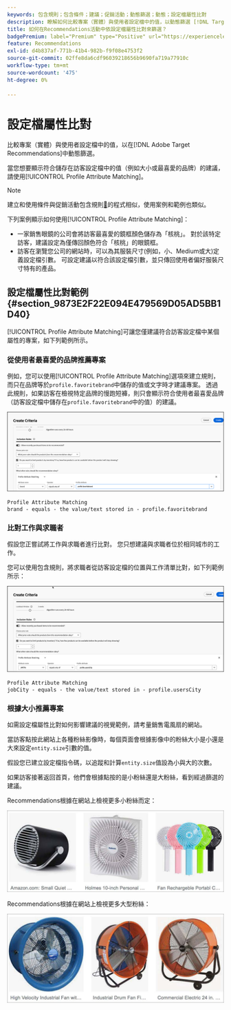 ```yaml
---
keywords: 包含規則；包含條件；建議；促銷活動；動態篩選；動態；設定檔屬性比對
description: 瞭解如何比較專案（實體）與使用者設定檔中的值，以動態篩選 [!DNL Target Recommendations] 。
title: 如何在Recommendations活動中依設定檔屬性比對來篩選？
badgePremium: label="Premium" type="Positive" url="https://experienceleague.adobe.com/docs/target/using/introduction/intro.html?lang=en#premium newtab=true" tooltip="檢視Target Premium包含的內容。"
feature: Recommendations
exl-id: d4b837af-771b-41b4-982b-f9f08e4753f2
source-git-commit: 02ffe8da6cdf96039218656b9690fa719a77910c
workflow-type: tm+mt
source-wordcount: '475'
ht-degree: 0%

---
```


# 設定檔屬性比對

比較專案（實體）與使用者設定檔中的值，以在[!DNL Adobe Target Recommendations]中動態篩選。

當您想要顯示符合儲存在訪客設定檔中的值（例如大小或最喜愛的品牌）的建議，請使用[!UICONTROL Profile Attribute Matching]。

>[!NOTE]
>
>建立和使用條件與促銷活動包含規則[&#128279;](/help/main/c-recommendations/c-algorithms/use-dynamic-and-static-inclusion-rules.md)的程式相似，使用案例和範例也類似。

下列案例顯示如何使用[!UICONTROL Profile Attribute Matching]：

* 一家銷售眼鏡的公司會將訪客最喜愛的鏡框顏色儲存為「核桃」。 對於該特定訪客，建議設定為僅傳回顏色符合「核桃」的眼鏡框。
* 訪客在瀏覽您公司的網站時，可以為其服裝尺寸(例如，小、Medium或大)定義設定檔引數。 可設定建議以符合該設定檔引數，並只傳回使用者偏好服裝尺寸特有的產品。

## 設定檔屬性比對範例 {#section_9873E2F22E094E479569D05AD5BB1D40}

[!UICONTROL Profile Attribute Matching]可讓您僅建議符合訪客設定檔中某個屬性的專案，如下列範例所示。

### 從使用者最喜愛的品牌推薦專案

例如，您可以使用[!UICONTROL Profile Attribute Matching]選項來建立規則，而只在品牌等於`profile.favoritebrand`中儲存的值或文字時才建議專案。 透過此規則，如果訪客在檢視特定品牌的慢跑短褲，則只會顯示符合使用者最喜愛品牌（訪客設定檔中儲存在`profile.favoritebrand`中的值）的建議。

![最喜愛的品牌](/help/main/c-recommendations/c-algorithms/assets/favorite-brand-new.png)

```
Profile Attribute Matching
brand - equals - the value/text stored in - profile.favoritebrand
```

### 比對工作與求職者

假設您正嘗試將工作與求職者進行比對。 您只想建議與求職者位於相同城市的工作。

您可以使用包含規則，將求職者從訪客設定檔的位置與工作清單比對，如下列範例所示：

![使用者的城市](/help/main/c-recommendations/c-algorithms/assets/city-new.png)

```
Profile Attribute Matching
jobCity - equals - the value/text stored in - profile.usersCity
```

### 根據大小推薦專案

如需設定檔屬性比對如何影響建議的視覺範例，請考量銷售電風扇的網站。

當訪客點按此網站上各種粉絲影像時，每個頁面會根據影像中的粉絲大小是小還是大來設定`entity.size`引數的值。

假設您已建立設定檔指令碼，以追蹤和計算`entity.size`值設為小與大的次數。

如果訪客接著返回首頁，他們會根據點按的是小粉絲還是大粉絲，看到經過篩選的建議。

Recommendations根據在網站上檢視更多小粉絲而定：

![小粉絲推薦](/help/main/c-recommendations/c-algorithms/assets/small-fans.png)

Recommendations根據在網站上檢視更多大型粉絲：

![大型粉絲推薦](/help/main/c-recommendations/c-algorithms/assets/large-fans.png)
